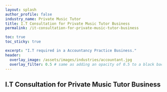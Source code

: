 ```yaml
---
layout: splash 
author_profile: false 
industry_name: Private Music Tutor
title: I.T Consultation for Private Music Tutor Business
permalink: /it-consultation-for-private-music-tutor-business

toc: true
toc_sticky: true

excerpt: "I.T required in a Accountancy Practice Business."
header:
  overlay_image: /assets/images/industries/accountant.jpg
  overlay_filter: 0.5 # same as adding an opacity of 0.5 to a black background
---
```


## I.T Consultation for Private Music Tutor Business